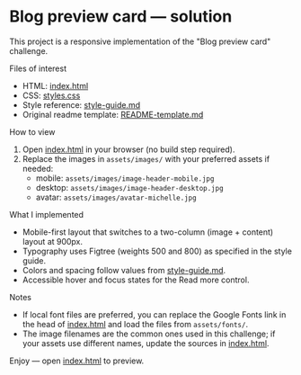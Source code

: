 # Blog preview card — solution

This project is a responsive implementation of the "Blog preview card" challenge.

Files of interest

- HTML: [index.html](index.html)
- CSS: [styles.css](styles.css)
- Style reference: [style-guide.md](style-guide.md)
- Original readme template: [README-template.md](README-template.md)

How to view

1. Open [index.html](index.html) in your browser (no build step required).
2. Replace the images in `assets/images/` with your preferred assets if needed:
   - mobile: `assets/images/image-header-mobile.jpg`
   - desktop: `assets/images/image-header-desktop.jpg`
   - avatar: `assets/images/avatar-michelle.jpg`

What I implemented

- Mobile-first layout that switches to a two-column (image + content) layout at 900px.
- Typography uses Figtree (weights 500 and 800) as specified in the style guide.
- Colors and spacing follow values from [style-guide.md](style-guide.md).
- Accessible hover and focus states for the Read more control.

Notes

- If local font files are preferred, you can replace the Google Fonts link in the head of [index.html](index.html) and load the files from `assets/fonts/`.
- The image filenames are the common ones used in this challenge; if your assets use different names, update the <picture> sources in [index.html](index.html).

Enjoy — open [index.html](index.html) to preview.
